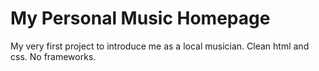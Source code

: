 # My Personal Music Homepage

My very first project to introduce me as a local musician. Clean html and css. No frameworks.

